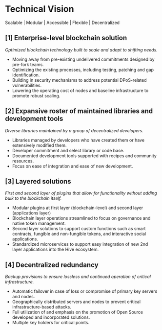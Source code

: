 # Technical Vision

Scalable | Modular | Accessible | Flexible | Decentralized

## [1] Enterprise-level blockchain solution
*Optimized blockchain technology built to scale and adapt to shifting needs.* 
- Moving away from pre-existing undelivered commitments designed by pre-fork teams.
- Optimizing the existing processes, including testing, patching and gap identification.
- Building in security mechanisms to address potential DPoS-related vulnerabilities. 
- Lowering the operating cost of nodes and baseline infrastructure to promote robust scaling.

## [2] Expansive roster of maintained libraries and development tools
*Diverse libraries maintained by a group of decentralized developers.*
- Libraries managed by developers who have created them or have extensively modified them.
- Developer commitment and select library or code base.
- Documented development tools supported with recipes and community resources.
- Focus on ease of integration and ease of new development.

## [3] Layered solutions
*First and second layer of plugins that allow for functionality without adding bulk to the blockchain itself.*
- Modular plugins at first layer (blockchain-level) and second layer (applications layer)
- Blockchain layer operations streamlined to focus on governance and native token management.
- Second layer solutions to support custom functions such as smart contracts, fungible and non-fungible tokens, and interactive social applications.
- Standardized microservices to support easy integration of new 2nd layer applications into the Hive ecosystem.

## [4] Decentralized redundancy
*Backup provisions to ensure lossless and continued operation of critical infrastructure.*
- Automatic failover in case of loss or compromise of primary key servers and nodes.
- Geographically distributed servers and nodes to prevent critical infrastructure-based attacks.
- Full utilization of and emphasis on the promotion of Open Source developed and incorporated solutions.
- Multiple key holders for critical points. 
